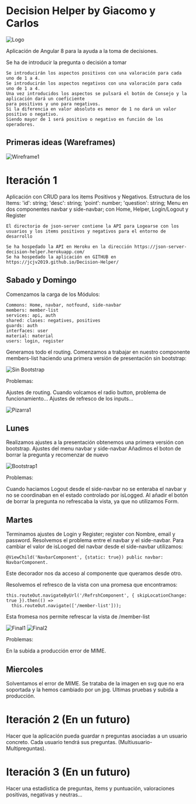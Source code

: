 # Decision Helper by Giacomo y Carlos

![Logo](https://jcjv2019.github.io/ejemploMD/imagenes/Logo.jpg "logo")

Aplicación de Angular 8 para la ayuda a la toma de decisiones.

Se ha de introducir la pregunta o decisión a tomar

	Se introducirán los aspectos positivos con una valoración para cada uno de 1 a 4.
	Se introducirán los aspectos negativos con una valoración para cada uno de 1 a 4.
	Una vez introducidos los aspectos se pulsará el botón de Consejo y la aplicación dará un coeficiente 
	para positivos y uno para negativos.
	Si la diferencia en valor absoluto es menor de 1 no dará un valor positivo o negativo.
	Siendo mayor de 1 será positivo o negativo en función de los operadores.

## Primeras ideas (Wareframes)

![Wireframe1](https://jcjv2019.github.io/ejemploMD/imagenes/Wireframe1.jpg "wireframe1")

# Iteración 1

Aplicación con CRUD para los items Positivos y Negativos. Estructura de los Items:
  'id': string;
  'desc': string;
  'point': number;
  'question': string;
Menu en dos componentes navbar y side-navbar; con Home, Helper, Login/Logout y Register

    El directorio de json-server contiene la API para Logearse con los usuarios y los items positivos y negativos para el entorno de desarrollo

    Se ha hospedado la API en Heroku en la dirección https://json-server-decision-helper.herokuapp.com/
    Se ha hospedado la aplicación en GITHUB en https://jcjv2019.github.io/Decision-Helper/

## Sabado y Domingo

Comenzamos la carga de los Módulos:

    Commons: Home, navbar, notfound, side-navbar
    members: member-list
    services: api, auth
    shared: clases: negatives, positives
    guards: auth
    interfaces: user
    material: material
    users: login, register

Generamos todo el routing.
Comenzamos a trabajar en nuestro componente members-list
haciendo una primera versión de presentación sin bootstrap:

![Sin Bootstrap](https://jcjv2019.github.io/ejemploMD/imagenes/Imagen1.jpg "Sin Bootstrap")

Problemas: 

Ajustes de routing.
Cuando volcamos el radio button, problema de funcionamiento...
Ajustes de refresco de los inputs...

![Pizarra1](https://jcjv2019.github.io/ejemploMD/imagenes/Pizarra1.jpg "Pizarra1")


## Lunes

Realizamos ajustes a la presentación obtenemos una primera versión con bootstrap.
Ajustes del menu navbar y side-navbar
Añadimos el boton de borrar la pregunta y recomenzar de nuevo

![Bootstrap1](https://jcjv2019.github.io/ejemploMD/imagenes/Imagen2.jpg "Con Bootstrap 1ª")

Problemas: 

Cuando haciamos Logout desde el side-navbar no se enteraba el navbar y no se coordinaban en el estado controlado por isLogged.
Al añadir el botón de borrar la pregunta no refrescaba la vista, ya que no utilizamos Form.

## Martes

Terminamos ajustes de Login y Register; register con Nombre, email y password.
Resolvemos el problema entre el navbar y el side-navbar. Para cambiar el valor de isLooged del navbar desde el side-navbar utilizamos:

    @ViewChild('NavbarComponent', {static: true}) public navbar: NavbarComponent.

Este decorador nos da acceso al componente que queramos desde otro.

Resolvemos el refresco de la vista con una promesa que encontramos:

    this.routeOut.navigateByUrl('/RefrshComponent', { skipLocationChange: true }).then(() =>
      this.routeOut.navigate(['/member-list']));

Esta fromesa nos permite refrescar la vista de /member-list

![Final1](https://jcjv2019.github.io/ejemploMD/imagenes/Imagen3.png "Final Bootstrap")
![Final2](https://jcjv2019.github.io/ejemploMD/imagenes/Imagen4.png "Final Bootstrap")

Problemas:

En la subida a producción error de MIME.

## Miercoles

Solventamos el error de MIME. Se trataba de la imagen en svg que no era soportada y la hemos cambiado por un jpg.
Ultimas pruebas y subida a producción.

# Iteración 2 (En un futuro)

Hacer que la aplicación pueda guardar n preguntas asociadas a un usuario concreto. Cada usuario tendrá sus preguntas. (Multiusuario-Multipreguntas).

# Iteración 3 (En un futuro)

Hacer una estadística de preguntas, items y puntuación, valoraciones positivas, negativas y neutras...
